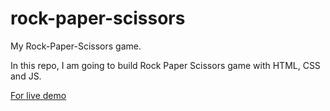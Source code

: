 # rock-paper-scissors
My Rock-Paper-Scissors game.

In this repo, I am going to build Rock Paper Scissors game with HTML, CSS and JS.

[For live demo](https://nomadicshaman.github.io/rock-paper-scissors/)
